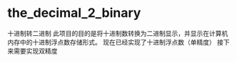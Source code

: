 # the_decimal_2_binary
十进制转二进制
此项目的目的是将十进制数转换为二进制显示，并显示在计算机内存中的十进制浮点数存储形式。
现在已经实现了十进制浮点数（单精度）
接下来需要实现双精度
